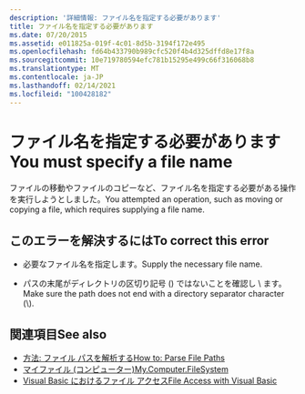 ```yaml
---
description: '詳細情報: ファイル名を指定する必要があります'
title: ファイル名を指定する必要があります
ms.date: 07/20/2015
ms.assetid: e011825a-019f-4c01-8d5b-3194f172e495
ms.openlocfilehash: fd64b433790b989cfc520f4b4d325dffd8e17f8a
ms.sourcegitcommit: 10e719780594efc781b15295e499c66f316068b8
ms.translationtype: MT
ms.contentlocale: ja-JP
ms.lasthandoff: 02/14/2021
ms.locfileid: "100428182"
---
```

# <a name="you-must-specify-a-file-name"></a><span data-ttu-id="3b34a-103">ファイル名を指定する必要があります</span><span class="sxs-lookup"><span data-stu-id="3b34a-103">You must specify a file name</span></span>

<span data-ttu-id="3b34a-104">ファイルの移動やファイルのコピーなど、ファイル名を指定する必要がある操作を実行しようとしました。</span><span class="sxs-lookup"><span data-stu-id="3b34a-104">You attempted an operation, such as moving or copying a file, which requires supplying a file name.</span></span>  
  
## <a name="to-correct-this-error"></a><span data-ttu-id="3b34a-105">このエラーを解決するには</span><span class="sxs-lookup"><span data-stu-id="3b34a-105">To correct this error</span></span>  
  
- <span data-ttu-id="3b34a-106">必要なファイル名を指定します。</span><span class="sxs-lookup"><span data-stu-id="3b34a-106">Supply the necessary file name.</span></span>  
  
- <span data-ttu-id="3b34a-107">パスの末尾がディレクトリの区切り記号 () ではないことを確認し \\ ます。</span><span class="sxs-lookup"><span data-stu-id="3b34a-107">Make sure the path does not end with a directory separator character (\\).</span></span>  
  
## <a name="see-also"></a><span data-ttu-id="3b34a-108">関連項目</span><span class="sxs-lookup"><span data-stu-id="3b34a-108">See also</span></span>

- [<span data-ttu-id="3b34a-109">方法: ファイル パスを解析する</span><span class="sxs-lookup"><span data-stu-id="3b34a-109">How to: Parse File Paths</span></span>](../developing-apps/programming/drives-directories-files/how-to-parse-file-paths.md)
- [<span data-ttu-id="3b34a-110">マイファイル (コンピューター)</span><span class="sxs-lookup"><span data-stu-id="3b34a-110">My.Computer.FileSystem</span></span>](xref:Microsoft.VisualBasic.FileIO.FileSystem)
- [<span data-ttu-id="3b34a-111">Visual Basic におけるファイル アクセス</span><span class="sxs-lookup"><span data-stu-id="3b34a-111">File Access with Visual Basic</span></span>](../developing-apps/programming/drives-directories-files/file-access.md)

